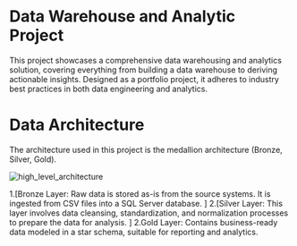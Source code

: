 # Data Warehouse and Analytic Project
This project showcases a comprehensive data warehousing and analytics solution, covering everything from building a data warehouse to deriving actionable insights. 
Designed as a portfolio project, it adheres to industry best practices in both data engineering and analytics.

# Data Architecture
The architecture used in this project is the medallion architecture (Bronze, Silver, Gold).

![high_level_architecture](https://github.com/user-attachments/assets/61f56c03-1ac7-402b-9cdb-ebe2b2383138)

1.[Bronze Layer: Raw data is stored as-is from the source systems. It is ingested from CSV files into a SQL Server database. ]
2.[Silver Layer: This layer involves data cleansing, standardization, and normalization processes to prepare the data for analysis. ]
2.Gold Layer: Contains business-ready data modeled in a star schema, suitable for reporting and analytics.
